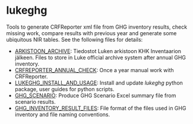 # lukeghg
Tools to generate CRFReporter xml file from GHG inventory results, check missing work, compare results with previous year and generate some ubiquitous NIR tables. See the following files for details:

+ [ARKISTOON_ARCHIVE](ARKISTOON_ARCHIVE.md): Tiedostot Luken arkistoon KHK Inventaarion jälkeen. 
  Files to store in Luke official archive system after annual GHG inventory.
+ [CRFREPORTER_ANNUAL_CHECK](CRFREPORTER_ANNUAL_CHECK.md): Once a year manual work with CRFReporter.
+ [LUKEGHG_INSTALL_AND_USAGE](LUKEGHG_INSTALL_AND_USAGE.md): Install and update *lukeghg* python package, user guides for python scripts.
+ [GHG_SCENARIO](GHG_SCENARIO.md): Produce GHG Scenario Excel summary file from scenario results.
+ [GHG_INVENTORY_RESULT_FILES](GHG_INVENTORY_RESULT_FILES.md): File format of the files used in GHG inventory and file naming conventions.

